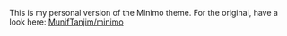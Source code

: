 This is my personal version of the Minimo theme. For the original, have a look
here: [MunifTanjim/minimo](https://github.com/MunifTanjim/minimo)
